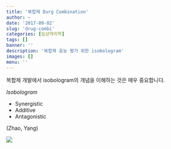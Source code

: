 ```yaml
---
title: '복합제 Durg Combination'
author: ~
date: '2017-09-02'
slug: 'drug-combi'
categories: [임상약리학]
tags: []
banner: ''
description: '복합제 효능 평가 위한 isobologram'
images: []
menu: ''
---
```


복합제 개발에서 isobologram의 개념을 이해하는 것은 매우 중요합니다. <!--more-->


*Isobologram*

- Synergistic
- Additive
- Antagonistic

(Zhao, Yang)

![](/assets/drug-combi/asset.jpg)
